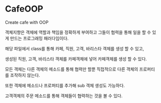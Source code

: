# CafeOOP
Create cafe with OOP

객체지향은 객체에 역할과 책임을 정확하게 부여하고 그들이 협력을 통해 일을 할 수 있게 만드는 프로그래밍 패러다임이다. 


해당 파일에서 class를 통해 카페, 직원, 고객, 바리스타 객체를 생성 할 수 있고,

생성된 직원, 고객, 바리스타 객체를 카페객체에 넣어 카페객체를 생성 할 수 있다.

모든 객체는 다른 객체의 메소드를 통해 협력만 할뿐 직접적으로 다른 객체의 프로퍼티를 조작하지 않는다. 

또한 객체에 메소드나 프로퍼티를 추가해 sub 객체 생성도 가능하다.

고객객체의 주문 메소드를 통해 객체들이 협력하는 것을 볼 수 있다.
